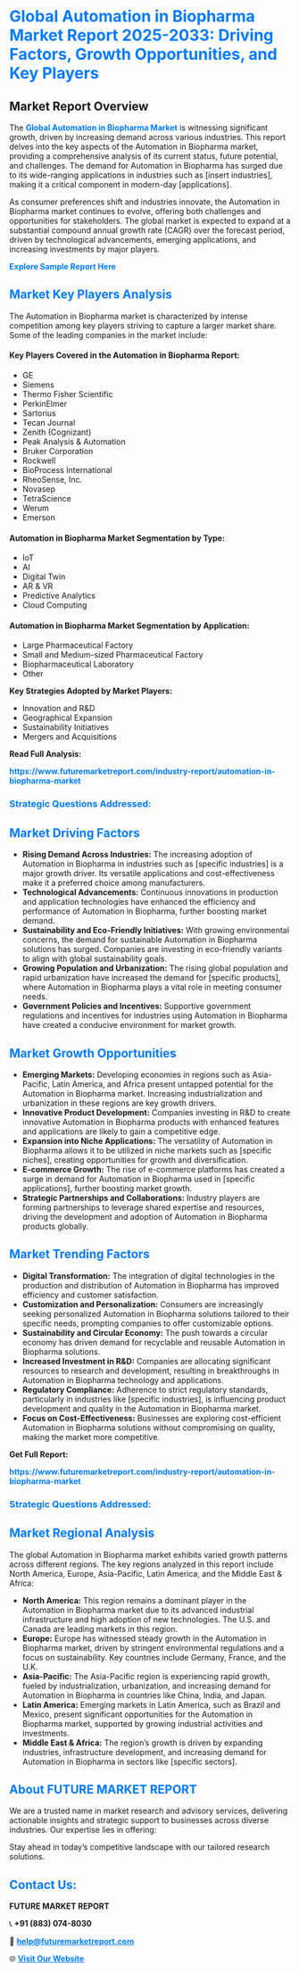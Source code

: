 <h1 style="color: #007BFF;">Global Automation in Biopharma Market Report 2025-2033: Driving Factors, Growth Opportunities, and Key Players</h1>

<section id="overview">
<h2>Market Report Overview</h2>
<p>The <a href="https://www.futuremarketreport.com/industry-report/automation-in-biopharma-market" style="color: #007BFF; text-decoration: none;"><strong>Global Automation in Biopharma Market</strong></a> is witnessing significant growth, driven by increasing demand across various industries. This report delves into the key aspects of the Automation in Biopharma market, providing a comprehensive analysis of its current status, future potential, and challenges. The demand for Automation in Biopharma has surged due to its wide-ranging applications in industries such as [insert industries], making it a critical component in modern-day [applications].</p>
<p>As consumer preferences shift and industries innovate, the Automation in Biopharma market continues to evolve, offering both challenges and opportunities for stakeholders. The global market is expected to expand at a substantial compound annual growth rate (CAGR) over the forecast period, driven by technological advancements, emerging applications, and increasing investments by major players.</p>
</section>

<section id="overview">
<p><a href="https://www.futuremarketreport.com/request-sample/reportId=79045" style="color: #007BFF; text-decoration: none;"><strong>Explore Sample Report Here</strong></a></p>
</section>

<section id="key-players">
<h2 style="color: #007BFF;">Market Key Players Analysis</h2>
<p>The Automation in Biopharma market is characterized by intense competition among key players striving to capture a larger market share. Some of the leading companies in the market include:</p>
<h4>Key Players Covered in the Automation in Biopharma Report:</h4>
<ul><li>GE</li><li>Siemens</li><li>Thermo Fisher Scientific</li><li>PerkinElmer</li><li>Sartorius</li><li>Tecan Journal</li><li>Zenith (Cognizant)</li><li>Peak Analysis &amp; Automation</li><li>Bruker Corporation</li><li>Rockwell</li><li>BioProcess International</li><li>RheoSense, Inc.</li><li>Novasep</li><li>TetraScience</li><li>Werum</li><li>Emerson</li></ul>
<h4>Automation in Biopharma Market Segmentation by Type:</h4>
<ul><li>IoT</li><li>AI</li><li>Digital Twin</li><li>AR &amp; VR</li><li>Predictive Analytics</li><li>Cloud Computing</li></ul>

<h4>Automation in Biopharma Market Segmentation by Application:</h4>
<ul><li>Large Pharmaceutical Factory</li><li>Small and Medium-sized Pharmaceutical Factory</li><li>Biopharmaceutical Laboratory</li><li>Other</li></ul>
<p><strong>Key Strategies Adopted by Market Players:</strong></p>
<ul>
<li>Innovation and R&D</li>
<li>Geographical Expansion</li>
<li>Sustainability Initiatives</li>
<li>Mergers and Acquisitions</li>
</ul>
</section>

<section>
<p><strong>Read Full Analysis: </strong></p><a href="https://www.futuremarketreport.com/industry-report/automation-in-biopharma-market" style="color: #007BFF; text-decoration: none;"><strong>https://www.futuremarketreport.com/industry-report/automation-in-biopharma-market</strong></a>
<h3 style="color: #007BFF;">Strategic Questions Addressed:</h3>
</section>

<section id="driving-factors">
<h2 style="color: #007BFF;">Market Driving Factors</h2>
<ul>
<li><strong>Rising Demand Across Industries:</strong> The increasing adoption of Automation in Biopharma in industries such as [specific industries] is a major growth driver. Its versatile applications and cost-effectiveness make it a preferred choice among manufacturers.</li>
<li><strong>Technological Advancements:</strong> Continuous innovations in production and application technologies have enhanced the efficiency and performance of Automation in Biopharma, further boosting market demand.</li>
<li><strong>Sustainability and Eco-Friendly Initiatives:</strong> With growing environmental concerns, the demand for sustainable Automation in Biopharma solutions has surged. Companies are investing in eco-friendly variants to align with global sustainability goals.</li>
<li><strong>Growing Population and Urbanization:</strong> The rising global population and rapid urbanization have increased the demand for [specific products], where Automation in Biopharma plays a vital role in meeting consumer needs.</li>
<li><strong>Government Policies and Incentives:</strong> Supportive government regulations and incentives for industries using Automation in Biopharma have created a conducive environment for market growth.</li>
</ul>
</section>

<section id="growth-opportunities">
<h2 style="color: #007BFF;">Market Growth Opportunities</h2>
<ul>
<li><strong>Emerging Markets:</strong> Developing economies in regions such as Asia-Pacific, Latin America, and Africa present untapped potential for the Automation in Biopharma market. Increasing industrialization and urbanization in these regions are key growth drivers.</li>
<li><strong>Innovative Product Development:</strong> Companies investing in R&D to create innovative Automation in Biopharma products with enhanced features and applications are likely to gain a competitive edge.</li>
<li><strong>Expansion into Niche Applications:</strong> The versatility of Automation in Biopharma allows it to be utilized in niche markets such as [specific niches], creating opportunities for growth and diversification.</li>
<li><strong>E-commerce Growth:</strong> The rise of e-commerce platforms has created a surge in demand for Automation in Biopharma used in [specific applications], further boosting market growth.</li>
<li><strong>Strategic Partnerships and Collaborations:</strong> Industry players are forming partnerships to leverage shared expertise and resources, driving the development and adoption of Automation in Biopharma products globally.</li>
</ul>
</section>

<section id="trending-factors">
<h2 style="color: #007BFF;">Market Trending Factors</h2>
<ul>
<li><strong>Digital Transformation:</strong> The integration of digital technologies in the production and distribution of Automation in Biopharma has improved efficiency and customer satisfaction.</li>
<li><strong>Customization and Personalization:</strong> Consumers are increasingly seeking personalized Automation in Biopharma solutions tailored to their specific needs, prompting companies to offer customizable options.</li>
<li><strong>Sustainability and Circular Economy:</strong> The push towards a circular economy has driven demand for recyclable and reusable Automation in Biopharma solutions.</li>
<li><strong>Increased Investment in R&D:</strong> Companies are allocating significant resources to research and development, resulting in breakthroughs in Automation in Biopharma technology and applications.</li>
<li><strong>Regulatory Compliance:</strong> Adherence to strict regulatory standards, particularly in industries like [specific industries], is influencing product development and quality in the Automation in Biopharma market.</li>
<li><strong>Focus on Cost-Effectiveness:</strong> Businesses are exploring cost-efficient Automation in Biopharma solutions without compromising on quality, making the market more competitive.</li>
</ul>
</section>

<section>
<p><strong>Get Full Report: </strong></p><a href="https://www.futuremarketreport.com/industry-report/automation-in-biopharma-market" style="color: #007BFF; text-decoration: none;"><strong>https://www.futuremarketreport.com/industry-report/automation-in-biopharma-market</strong></a>
<h3 style="color: #007BFF;">Strategic Questions Addressed:</h3>
</section>


<section id="regional-analysis">
<h2 style="color: #007BFF;">Market Regional Analysis</h2>
<p>The global Automation in Biopharma market exhibits varied growth patterns across different regions. The key regions analyzed in this report include North America, Europe, Asia-Pacific, Latin America, and the Middle East & Africa:</p>
<ul>
<li><strong>North America:</strong> This region remains a dominant player in the Automation in Biopharma market due to its advanced industrial infrastructure and high adoption of new technologies. The U.S. and Canada are leading markets in this region.</li>
<li><strong>Europe:</strong> Europe has witnessed steady growth in the Automation in Biopharma market, driven by stringent environmental regulations and a focus on sustainability. Key countries include Germany, France, and the U.K.</li>
<li><strong>Asia-Pacific:</strong> The Asia-Pacific region is experiencing rapid growth, fueled by industrialization, urbanization, and increasing demand for Automation in Biopharma in countries like China, India, and Japan.</li>
<li><strong>Latin America:</strong> Emerging markets in Latin America, such as Brazil and Mexico, present significant opportunities for the Automation in Biopharma market, supported by growing industrial activities and investments.</li>
<li><strong>Middle East & Africa:</strong> The region’s growth is driven by expanding industries, infrastructure development, and increasing demand for Automation in Biopharma in sectors like [specific sectors].</li>
</ul>
</section>

<footer>
<h2 style="color: #007BFF;">About FUTURE MARKET REPORT</h2>
<p>We are a trusted name in market research and advisory services, delivering actionable insights and strategic support to businesses across diverse industries. Our expertise lies in offering:</p>

<p>Stay ahead in today’s competitive landscape with our tailored research solutions.</p>

<h2 style="color: #007BFF;">Contact Us:</h2>
<p><strong>FUTURE MARKET REPORT</strong></p>
<p>📞 <strong>+91 (883) 074-8030</strong></p>
<p>📧 <strong><a href="mailto:help@futuremarketreport.com" style="color: #007BFF;">help@futuremarketreport.com</a></strong></p>
<p>🌐 <strong><a href="https://www.futuremarketreport.com/" style="color: #007BFF;">Visit Our Website</a></strong></p>
</footer>